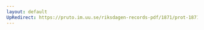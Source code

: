 ```yaml
---
layout: default
UpRedirect: https://pruto.im.uu.se/riksdagen-records-pdf/1871/prot-1871-urtima-fk--913.pdf
---
```

